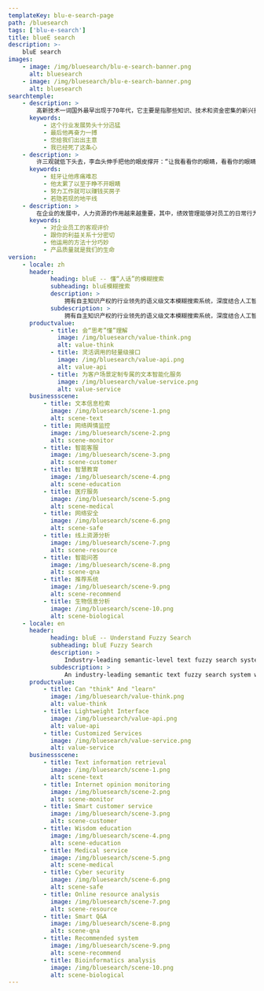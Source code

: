 ```yaml
---
templateKey: blu-e-search-page
path: /bluesearch
tags: ['blu-e-search']
title: blueE search
description: >-
    bluE search
images:
    - image: /img/bluesearch/blu-e-search-banner.png
      alt: bluesearch
    - image: /img/bluesearch/blu-e-search-banner.png
      alt: bluesearch
searchtemple:
    - description: >
        高新技术一词国外最早出现于70年代，它主要是指那些知识、技术和资金密集的新兴技术，例如信息技术、新能源与新材料技术、海洋技术、电子技术、生物技术等。在农业领域前景最大的高新技术要数农业生物技术和电子技术。近10多年来，我国农业高新技术特别是生物技术发展较快，并形成了一支从事农业高新技术研究与开发的队伍。据不完全统计，到1993年底，我国从事农业高新技术研究、开发、中试的机构有300多家，科技人员达3万余人。在生物技术、核技术农业应用研究、计算机农业应用、遥感技术农业应用及生物农药方面已取得了一大批具有国际先进水平的研究成果。高新技术的发展和高新技术产业的建立是紧密地联系在一起的。农业高新技术只有形成产业才能充分显示出它的作用。正因为如此，近年来世界各国都在调整高新技术发展战略，形成了一股高新技术产业化的浪潮，其核心就是要实现科技与经济发展的一体化。例如美国政府提出了对科技活动的管理体制，必须由过去近半个世纪以来采用的“基础研究——应用研究——技术开发——产业化”这一线性模式改变为能保证基础研究、应用研究、技术开发和产业化相互协调与促进的一体化模式。基础研究、应用研究的成果提供新思想、新观念、新方法，是农业高新技术产业的前提和先导，技术开发、产品开发是科技转化为生产力的纽带，产业化和规模经济是高新技术发展的目标和竞争力之依托。因此，农业高新技术产业通常都是科、农、工、贸一体化的。国有十大黄金矿之一的河北迁西县的金厂峪矿，是一个开采３０多年的老矿山，这个矿山被认为已枯竭，曾先后累计打了２．８万多米钻探深度。金厂峪矿的领导作了最后一次努力，请中国科学院专家来号脉开方：如果有矿，在哪里？有多少？如果没有，他们就彻底放弃。在地质所蔡新平研究员带领下，首先从理论上否定了过去一直认为矿化时代非常老的传统观念，提出了褶皱控矿的新观点。在地球物理、遥感、地球化学和各个专业的配合下，拿出了一种全新的勘探方案。结果打了１７个钻孔，１４个见矿。按保守估计，远景储量可增加３０吨左右，使一个濒危矿山恢复了青春。世界上每一新类型金矿的发现，都伴随着黄金生产上一次新飞跃的出现。中科院非常注意新类型金矿的寻找。如云南的北衙金矿，过去一直被认为是一个铅锌矿的呆矿，勘探花了很多钱，但不能开采。在涂光炽院士的控矿理论指导下，１９８８年地质所的同志通过对北衙金矿周围的地质情况的深入研究，不仅证实了原有的３００多万吨铅矿是一个２０多吨规模的金矿床，还在矿区２２平方公里范围内，新发现和评价了４０多个矿体，确定了５个远景矿段，获得了６８．８３吨金、８３９吨银的科研储量。吴文化公园的成功实践，对于我们充分挖掘、运用和弘扬祖国优秀传统文化资源、促进精神文明建设有着许多重要的启示。每个时代伴随着经济和社会发展，并在其中起催化和支持作用的文化，是人类智慧和实践的结晶，是一种连绵不断地生发、积淀，再生发、再积淀的过程，这种文化，有的作为精神形态存在，有的作为物化形态传世，通过不断的创新和升华，推动了时代的进步和社会文明。在洋洋大观的中华文化宝库中，储藏了各时代各民族以及各个不同区域的文化精华。正是这些不同层面、不同区域、不同特色的优秀文化，才汇成了我们伟大中华民族滔滔不息的历史文化长河。弘扬既体现中华民族精神特征、又富有地方风采的优秀传统文化，正是我们今天继承和弘扬祖国优秀传统文化的时代要求，也是各地加强社会主义精神文明建设的需要。同时，积极挖掘和运用传统文化，可以赋予这些传统文化资源新的生命力，成为一种生产力，直接为今天经济建设服务。锡山市把挖掘、运用和弘扬吴文化资源作为精神文明建设的一大工程，并同其他文化建设一起列入本地两个文明建设的总体规划，使坚持两手抓的任务落到实处。从而有效地推进了当地两个文明建设。这说明精神文明建设只要从基础抓起，从影响人们的思想文化建设的实事抓起，就能化虚为实、变软为硬。当前，全国各地都在加强精神文明建设。我们相信，只要真正把精神文明建设放到更加突出地位，确立积极挖掘运用优秀传统文化的思想，并付诸行动，祖国的优秀传统文化瑰宝一定会在建设有中国特色社会主义的今天，放射出更加灿烂的光辉。读近几年有关鲁迅研究的文字，觉得时代确是进步了，思维空间也较过去有了开拓。鲁迅研究的队伍，大多是些耐得寂寞、具有一定思想的学人所构成。目前鲁迅研究队伍，基本由两批学人组成。一批崛起于８０年代中期之前，这些学人为鲁迅研究新局面的形成，起到了不可忽视的作用。另一批则是８０年代后期涌现的更为年轻的一代。这一代人视野较为开阔，治学境界迥别流俗，时常给人耳目一新之感。该丛书具有以下特点，一是丛书力求完整把握邓小平理论的科学体系和精神实质，科学地揭示这一理论蕴含的丰富内容和精深内涵。文化部主办的’９６中国国际交响音乐年，一年之内相继有多家——法国国家交响乐团、美国费城交响乐团、荷兰阿姆斯特丹皇家音乐厅管弦乐团和奥地利维也纳爱乐乐团等处于当代国际交响水平巅峰的交响乐团来访，在我国历史上是罕见的盛举。挪威、西班牙、奥地利等具有悠久历史文化的国家今年也相继把自己保存的艺术珍品送到我国展览，让我们领略了世界著名文化大师的魅力。据悉，全国对外文化工作会议即将召开，研究制定对外文化交流的规划、体制改革措施并出台相应的政策法规，以使对外文化交流适应新形势，抓住新机遇，走上一个新台阶。作为中国古代伟大的治水英雄，中国的立国之祖，大禹治平洪水、奠定九州的丰功伟绩，忧国忧民、菲饮食、卑宫室的崇高品德，以及艰苦奋斗、公而忘私、勇于开拓的伟大精神，在人民中间已是家喻户晓世代传诵。大禹精神已成为中华民族之魂。绍兴人既为有这样的民族先祖而骄傲，也深感大禹守陵人的使命和责任。１９９５年４月２０日，浙江省和绍兴市隆重举行了’９５浙江省暨绍兴市各界公祭大禹陵活动。在筹备这次盛典中，社会各界广大群众及至港澳同胞、海外侨胞表现出了巨大热情，涌现了许多感人至深的事迹，在海内外产生了巨大的反响。特别值得欣喜的是，江泽民总书记对大禹、大禹精神和祭禹活动以高度评价，于去年５月１５日亲临大禹陵，并为大禹陵牌坊题写坊额。正是在这样的氛围感召和民族责任感、历史责任感驱使下，浙江省和绍兴市一批艺术家编排创作了《大禹治水》一剧。
      keywords:
          - 这个行业发展势头十分迅猛
          - 最后他再奋力一搏
          - 您给我们出出主意
          - 我已经死了这条心
    - description: >
        许三观就低下头去，李血头伸手把他的眼皮撑开：“让我看看你的眼睛，看看你的眼睛里有没有黄疽肝炎……没有，再把舌头仲出来， 让我看看你的胃……肠胃也不错，行啦，你可以卖血啦……你听着，按规矩是要抽一管血，先得检验你有没有病，今天我是看在阿方和根龙的面子上，就不抽你不一管血了…… 再说我们今天算是认识了，这就算是我送给你的见面礼……”他们三个人卖完血之后，就步履蹒跚地走向了医院的厕所，三个人都歪着嘴巴，许三观跟在他们身后，三个人谁也不敢说话，都低头看着下面的路，似乎这时候稍一用劲肚子就会胀破了。三个人在医院厕所的小便池前站成一徘，撇尿时他们的牙根一阵阵剧烈地发酸，于是发出了一片牙齿碰幢的响声，和他们的尿冲在墙上时的声音一样响亮。然后，他们来到了那家名叫胜利的饭店，饭店是在一座石桥的桥堍，它的屋顶还没有桥高，屋顶上长满了杂草，在屋檐前伸出来像是脸上的眉毛。饭店看上去没有门，门 和窗连成一片，中间只是隔了两根木条，许三观他们就是从旁边应该是窗户的地方走了进去，他们坐在了靠窗的桌子前，窗外是那条穿过城镇的小河，河面上漂过去了几片青菜叶子。阿方对着跑堂的喊道：“一盘炒猪肝，二两黄酒，黄酒给我温一温。”根龙也喊道：“一盘炒猪肝，二两黄酒，我的黄酒也温一温。”许三观看着他们喊叫，觉得他们喊叫时手拍着桌子很神气，他也学他们的样子，手拍着桌子喊道：“一盘炒猪肝，二两黄酒，黄酒……温一温。”没多少工夫，三盘炒猪肝和三盅黄酒端了上来，许三观拿起筷子准备去夹猪肝，他看到阿方和根龙是先拿起酒盅，眯着眼睛抿了一口，然后两个人的嘴里都吐出了咝咝的声音，两张脸上的肌肉像是伸懒腰似的舒展开来。“这下踏实了。”阿方舒了口气说道。许三观就放下筷子，也先拿起酒盅抿了一口，黄酒从他嗓子眼里流了进去，暖融融地流了进去，他嘴里不由自主地也吐出了咝咝的声音，他看着阿方和根龙嘿嘿地笑了起 来。阿方问他：“你卖了血，是不是觉得头晕？”许三观说：“头倒是不晕，就是觉得力气没有了，手脚发软，走路发飘……”阿方说：“你把力气卖掉了，所以你觉得没有力气了。我们卖掉的是力气，你知道吗？你们城里人叫血，我们乡下人叫力气。力气有两种，一种是从血里使出来的，还有一种是从肉里使出来的，血里的力气比肉里的力气值钱多了。”许三观问：“什么力气是血里的？什么力气是肉里的？”阿方说：“你上床睡觉，你端着个碗吃饭，你从我阿方家走到他根龙家，走那么几十步路，用不着使劲，都是花肉里的力气。你要是下地干活，你要是挑着百十来斤的担子进城，这使劲的活，都是花血里的力气。”许三观点着头说：“我听明白了，这力气就和口袋里的钱一样，先是花出去，再去挣回来。”阿方点着头对根龙说：“这城里人就是聪明。”许三观又问：“你们天天下地干重活，还有富余力气卖给医院，你们的力气比我多。”根龙说：“也不能说力气比你多，我们比你们城里人舍得花力气，我们娶女人、盖屋子都是靠卖血挣的钱，这田地里挣的钱最多也就是不让我们饿死。”阿方说：“根龙说得对，我现在卖血就是准备盖屋子，再卖两次，盖屋子的钱就够了。根龙卖血是看上了我们村里的桂花，本来桂花已经和别人定婚了，桂花又退了婚， 根龙就看上她了。”许三观说：“我见过那个桂花，她的屁股太大了，根龙你是不是喜欢大屁股？”根龙嘿嘿地笑，阿方说：“屁股大的女人踏实，躺咽床上像一条船似的，稳稳当当的。”许三观也嘿嘿笑了起来，阿方问他：“许三观，你想好了没有？你卖血挣来的钱怎么花？”“我还不知道该怎么花，”许三观说，“我今天算是知道什么叫血汗钱了，我在工厂里挣的是汗钱，今天挣的是血钱，这血钱我不能随便花掉，我得花在大事情上面。”这时根龙说：“你们看到李血头裤裆里花花绿绿了吗？”阿方一听这话嘿嘿笑了，根龙继续说：“会不会是那个叫什么英的女人的短裤？”“这还用说，两个人睡完觉以后穿错了。”阿方说。“真想去看看，”根龙嬉笑着说，“那个女人的裤裆里是不是穿着李血头的短裤。”许三观坐在瓜田里吃着西瓜，他的叔叔，也就是瓜田的主人站了起来，两只手伸到后面拍打着屁股，尘土就在许三观脑袋四周纷纷扬扬，也落到了西瓜上，许三观用嘴吹着尘土，继续吃着嫩红的瓜肉，他的叔叔拍完屁股后重新坐到田埂上，许三观问他：“那边黄灿灿的是什么瓜？”在他们的前面，在藤叶半遮半掩的西瓜地的前面，是一排竹竿支起的瓜架子，上面吊着很多圆滚滚金黄色的瓜，像手掌那么大，另一边的架子上吊着绿油油看上去长一些 的瓜，它们都在阳光下闪闪发亮，风吹过去，先让瓜藤和瓜叶摇晃起来，然后吊在藤叶上的瓜也跟着晃动了。许三观的叔叔把瘦胳膊抬了起来，那胳膊上的皮肤因为瘦都已经打皱了，叔叔的手指了过去：“你是说黄灿灿的？那是黄金瓜；旁边的，那绿油油的是老太婆瓜……”许三观说：“我不吃西瓜了，四叔，我吃了有两个西瓜了吧？”他的叔叔说：“没有两个，我也吃了，我吃了半个。”许三观说：“我知道黄金爪，那瓜肉特别香，就是不怎么甜，倒是中间的籽很甜， 城里人吃黄金瓜都把籽吐掉，我从来不吐，从土里长出来的只要能吃，就都有营养…… 老太婆瓜，我也吃过，那瓜不甜，也不脆，吃到嘴里粘糊糊的，吃那种瓜有没有牙齿都一样……四叔，我好像还能吃，我再吃两个黄金瓜，再吃一个老大婆瓜……”
      keywords:
          - 蛀牙让他疼痛难忍
          - 他太累了以至于睁不开眼睛
          - 努力工作就可以赚钱买房子
          - 若隐若现的地平线
    - description: >
        在企业的发展中，人力资源的作用越来越重要，其中，绩效管理能够对员工的日常行为和工作能力等进行考核，实现人力资源作用的最大发挥。在实际管理的过程中，由于意识上的偏差以及相关制度的不合理等，会在很大程度上影响绩效管理的实效性，削弱企业的整体竞争力，不利于企业的健康发展。应积极利用绩效管理手段，将其作为导向性因素，采取正确的手段和方式，将绩效管理渗透于人力资源管理中，搞活企业的内部环境，进一步激励员工，增强员工对企业的认同感，通过日常工作，获得良好的满足感和成就感，增强人力资源管理的可靠性与灵活性。人力资源管理绩效管理具有非常明显的优势和作用，主要表现在以下方面: 第一，理顺企业内部关系，帮助企业良性运作。一个企业的人力资源绩效管理在和谐状态下，有助于搞活企业的内部状况，调动人员的积极性，实现人员之间的有效配合，提升日常的工作效率，使企业的运行更加顺畅，形成良好的运行态势。在绩效管理的过程中，能够对员工的个性特点、工作能力、工作量进行全面了解，端正员工的态度，规范日常的行为，实现工作内容与员工的合理协调，逐步形成健康稳定的运行环境，推动企业的良性发展。第二，激发员工工作积极性。人力资源绩效管理的最大作用在于调动人的主观能动性。绩效管理的核心在于绩效，即根据员工的实际能力和工作状况进行薪酬的发放，对员工的综合能力进行准确合理的评价，实现岗位的合理分配与薪资的有效发放，发挥出绩效管理的实际意义。另外，在绩效管理的过程中，由于跟员工的切身利益相关，能够将绩效情况与素质培养等相互关联，增强整体架构的完善性，为企业储备更加丰富的人才储备和支撑。出版社的经营管理相当复杂，既有生产，又有销售，既有精神生产，又有物质生产，而且精神生产还是主要的。要熟悉出版社的全盘业务很不容易，但作者做到了这一点。他出身于编辑，认为编辑工作也在经营管理的范围之内，但在本书中，他对编辑工作却着墨不多。他强调编辑工作的重要性，认为出版史是出版了杰出的书的杰出出版社的历史；出版社所以出名，是因为出版了杰出的著作，而不是由于经营技巧的高明，当然他并不忽视经营管理的重要性，本书毕竟绝大部分篇幅是谈生产、销售、人事、财务等方面的事情。作者精通出版社的所有各项业务，并不是洞察出版社所有各项业务的细节，而是对各项业务都有深刻的了解，能够进行十分精辟的分析。出书要十分注意质量。质量第一，但并非质量是唯一。有些书即使是能赚钱的好书，但如果不符合出版社出书的兴趣、品位和专业范围，也不应该出版，以免有损于出版社的形象。编辑要时刻想到是为作者出书而不是为自己出书。编辑在作者面前代表出版社但要注意到自己不是出版社的老板。美术设计必须在经济实用的约束下去发掘美的特性，一本精美图书的特性就在于它能体现书的主题和作者的意向。设计人是应该懂得图书不过是他设计的一个对象，书是给读者阅读的，读者的主要兴趣在书的内容。伍佩尔塔尔，是德国西北部的一座美丽的城市，也是恩格斯的故乡。这里有一种高高悬挂在空中的单轨交通电车，是伍佩尔塔尔市的最鲜明特征。这不仅在德国独一无二，在全世界也极罕见。莱茵河的一条支流曲曲折折通过市区。河面约五米宽，河水清澈如镜。支撑轨道的大铁架，犹如无数支横跨在河道上的铁腿牢牢地固定在沿河两岸的水泥基座上。用钢铁架起的这条空中走廊，横穿市区，全长１５公里，共有１９个车站，是这个城市最受市民欢迎和客流量最大的公共交通线路。悬空电车的优越性很明显，它基本上沿着河道，高高架设在河面上，即使某段轨道因故不得不离开河道，那也不影响地面上车辆行驶和人员往来，大大节省了城市地皮，而且不怎么扰民。而且，由于设计独特，车厢倒挂在铁轨底下，在半空中疾驶而过，像火车，像电车，更像空中缆车，令人惊奇，这便成了游客的一种游览项目。车站非常奇妙。为了配合空中的车轨与吊车，１９个售票处与上下车的候车月台，都设在与铁轨同样高的半空中，旅客上下车时必须经过一段电梯或台阶。两节桔黄色的车厢连为一组，三分钟一趟，相向对开，互不干扰。从地面仰望，会觉得那么大而重的两节车厢，悬浮空中，飞速行驶，安全吗？但只要上了车，一切不安全感都会烟消云散。车子启动时，微微左右摇晃一下，之后便与普通电车或火车毫无两样。不过，从窗口往下或往远处观望，又有一种乘飞机在空中翱翔的感觉。也许对我国史学的未来命运更具负面影响的是大学历史专业学生的质量。中学的拔尖学生几乎完全被重点理工科和外经、外贸、金融等实用文科所吸纳。几年来中国对外经贸大学本科录取分数与北大相同甚至略高，而重点综合大学历史专业的录取分数则要低几个分数段，甚而有时低上百分左右。这是整个社会价值趋向的一个缩影，将对未来几十年中国史学能否出较高水平的成果与人才以直接的负面影响。一些大学的历史系为了生存不得不改头换面，甚至被取消，教师抄起他们并不熟谙的专业，强颜做笑去讨好市场。坚守山头的大多数系、所，也抵挡不住商品的进攻，很不情愿地在自己的神圣阵地上辟出一块“经济开发区”，挖空心思做一些与历史学风马牛不相及的生意，挣上一点小钱以改善教师和研究人员的生活，稳定教学和科研队伍。更令人悲怆的是众多历史系（包括一些出色的历史系）为了生存不得不设立一些不伦不类的时髦专业，如对外经贸、旅游文化、涉外事务等专业，占去本来有限的历史专业招生配额和教师深化专业所必需的时间及精力，教学质量当然要打很大的折扣。
      keywords:
          - 对企业员工的客观评价
          - 跟你的利益关系十分密切
          - 他运用的方法十分巧妙
          - 产品质量就是我们的生命
version:
    - locale: zh
      header:
            heading: bluE -- 懂“人话”的模糊搜索
            subheading: bluE模糊搜索
            description: >
                拥有自主知识产权的行业领先的语义级文本模糊搜索系统，深度结合人工智能算法与信息检索技术，基于经过多层次训练的深度学习语言模型组，实现文本语义的高效挖掘，给予拟人思维的智慧理解。 轻量、快速、查全率高、理解层次深、信息定位准。
            subdescription: >
                拥有自主知识产权的行业领先的语义级文本模糊搜索系统，深度结合人工智能算法与信息检索技术。
      productvalue:
            - title: 会“思考”懂”理解
              image: /img/bluesearch/value-think.png
              alt: value-think
            - title: 灵活调用的轻量级接口
              image: /img/bluesearch/value-api.png
              alt: value-api
            - title: 为客户场景定制专属的文本智能化服务
              image: /img/bluesearch/value-service.png
              alt: value-service
      businessscene:
          - title: 文本信息检索
            image: /img/bluesearch/scene-1.png
            alt: scene-text
          - title: 网络舆情监控
            image: /img/bluesearch/scene-2.png
            alt: scene-monitor
          - title: 智能客服
            image: /img/bluesearch/scene-3.png
            alt: scene-customer
          - title: 智慧教育
            image: /img/bluesearch/scene-4.png
            alt: scene-education
          - title: 医疗服务
            image: /img/bluesearch/scene-5.png
            alt: scene-medical
          - title: 网络安全
            image: /img/bluesearch/scene-6.png
            alt: scene-safe
          - title: 线上资源分析
            image: /img/bluesearch/scene-7.png
            alt: scene-resource
          - title: 智能问答
            image: /img/bluesearch/scene-8.png
            alt: scene-qna
          - title: 推荐系统
            image: /img/bluesearch/scene-9.png
            alt: scene-recommend
          - title: 生物信息分析
            image: /img/bluesearch/scene-10.png
            alt: scene-biological
    - locale: en
      header:
            heading: bluE -- Understand Fuzzy Search
            subheading: bluE Fuzzy Search
            description: >
                Industry-leading semantic-level text fuzzy search system with independent intellectual property rights, deeply combining artificial intelligence algorithms and information retrieval technology, based on multi-level training deep learning language model groups, to achieve efficient mining of text semantics and give an intelligent understanding of anthropomorphic thinking. Lightweight, fast, high recall, deep understanding, accurate information positioning.
            subdescription: >
                An industry-leading semantic text fuzzy search system with independent intellectual property rights, deeply combining artificial intelligence algorithms and information retrieval technology.
      productvalue:
          - title: Can "think" And "learn"
            image: /img/bluesearch/value-think.png
            alt: value-think
          - title: Lightweight Interface
            image: /img/bluesearch/value-api.png
            alt: value-api
          - title: Customized Services
            image: /img/bluesearch/value-service.png
            alt: value-service
      businessscene:
          - title: Text information retrieval
            image: /img/bluesearch/scene-1.png
            alt: scene-text
          - title: Internet opinion monitoring
            image: /img/bluesearch/scene-2.png
            alt: scene-monitor
          - title: Smart customer service
            image: /img/bluesearch/scene-3.png
            alt: scene-customer
          - title: Wisdom education
            image: /img/bluesearch/scene-4.png
            alt: scene-education
          - title: Medical service
            image: /img/bluesearch/scene-5.png
            alt: scene-medical
          - title: Cyber security
            image: /img/bluesearch/scene-6.png
            alt: scene-safe
          - title: Online resource analysis
            image: /img/bluesearch/scene-7.png
            alt: scene-resource
          - title: Smart Q&A
            image: /img/bluesearch/scene-8.png
            alt: scene-qna
          - title: Recommended system
            image: /img/bluesearch/scene-9.png
            alt: scene-recommend
          - title: Bioinformatics analysis
            image: /img/bluesearch/scene-10.png
            alt: scene-biological
---
```

